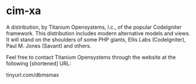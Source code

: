 cim-xa
======

A distribution, by Titanium Opensystems, l.c., of the popular CodeIgniter framework. 
This distribution includes modern alternative models and views. It will stand on the shoulders of some PHP giants, 
Ellis Labs (CodeIgniter), Paul M. Jones (Savant) and others. 

Feel free to contact Titanium Opensystems through the website at the following [shortened] URL:

tinyurl.com/dbmsmax
